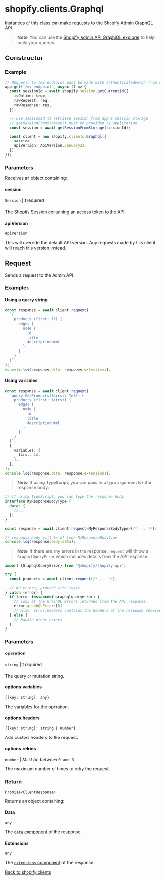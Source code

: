 # shopify.clients.Graphql

Instances of this class can make requests to the Shopify Admin GraphQL API.

> **Note**: You can use the [Shopify Admin API GraphiQL explorer](https://shopify.dev/docs/apps/tools/graphiql-admin-api) to help build your queries.

## Constructor

### Example

```ts
// Requests to /my-endpoint must be made with authenticatedFetch from App Bridge for embedded apps
app.get('/my-endpoint', async () => {
  const sessionId = await shopify.session.getCurrentId({
    isOnline: true,
    rawRequest: req,
    rawResponse: res,
  });

  // use sessionId to retrieve session from app's session storage
  // getSessionFromStorage() must be provided by application
  const session = await getSessionFromStorage(sessionId);

  const client = new shopify.clients.Graphql({
    session,
    apiVersion: ApiVersion.January23,
  });
});
```

### Parameters

Receives an object containing:

#### session

`Session` | :exclamation: required

The Shopify Session containing an access token to the API.

#### apiVersion

`ApiVersion`

This will override the default API version.
Any requests made by this client will reach this version instead.

## Request

Sends a request to the Admin API.

### Examples

#### Using a query string

```ts
const response = await client.request(
  `{
    products (first: 10) {
      edges {
        node {
          id
          title
          descriptionHtml
        }
      }
    }
  }`,
);
console.log(response.data, response.extensions);
```

#### Using variables

```ts
const response = await client.request(
  `query GetProducts($first: Int!) {
    products (first: $first) {
      edges {
        node {
          id
          title
          descriptionHtml
        }
      }
    }
  }`,
  {
    variables: {
      first: 10,
    },
  },
);
console.log(response.data, response.extensions);
```

> **Note**: If using TypeScript, you can pass in a type argument for the response body:

```ts
// If using TypeScript, you can type the response body
interface MyResponseBodyType {
  data: {
    //...
  };
}

const response = await client.request<MyResponseBodyType>(/* ... */);

// response.body will be of type MyResponseBodyType
console.log(response.body.data);
```

> **Note**: If there are any errors in the response, `request` will throw a `GraphqlQueryError` which includes details from the API response:

```ts
import {GraphqlQueryError} from '@shopify/shopify-api';

try {
  const products = await client.request(/* ... */);

  // No errors, proceed with logic
} catch (error) {
  if (error instanceof GraphqlQueryError) {
    // look at the GraphQL errors returned from the API response
    error.graphQLErrors[0]
    // Also, error.headers contains the headers of the response received from Shopify
  } else {
    // handle other errors
  }
}
```

### Parameters

#### operation

`string` | :exclamation: required

The query or mutation string.

#### options.variables

`{[key: string]: any}`

The variables for the operation.

#### options.headers

`{[key: string]: string | number}`

Add custom headers to the request.

#### options.retries

`number` | _Must be between_ `0 and 3`

The maximum number of times to retry the request.

### Return

`Promise<ClientResponse>`

Returns an object containing:

#### Data

`any`

The [`data` component](https://shopify.dev/docs/api/admin/getting-started#graphql-admin-api) of the response.

#### Extensions

`any`

The [`extensions` component](https://shopify.dev/docs/api/admin-graphql#rate_limits) of the response.

[Back to shopify.clients](./README.md)
